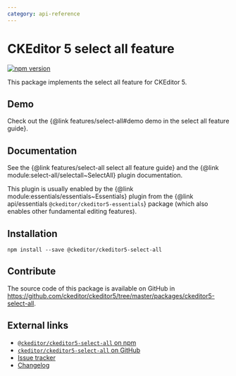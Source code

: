 ```yaml
---
category: api-reference
---
```


# CKEditor 5 select all feature

[![npm version](https://badge.fury.io/js/%40ckeditor%2Fckeditor5-select-all.svg)](https://www.npmjs.com/package/@ckeditor/ckeditor5-select-all)

This package implements the select all feature for CKEditor 5.

## Demo

Check out the {@link features/select-all#demo demo in the select all feature guide}.

## Documentation

See the {@link features/select-all select all feature guide} and the {@link module:select-all/selectall~SelectAll} plugin documentation.

This plugin is usually enabled by the {@link module:essentials/essentials~Essentials} plugin from the {@link api/essentials `@ckeditor/ckeditor5-essentials`} package (which also enables other fundamental editing features).

## Installation

```
npm install --save @ckeditor/ckeditor5-select-all
```

## Contribute

The source code of this package is available on GitHub in https://github.com/ckeditor/ckeditor5/tree/master/packages/ckeditor5-select-all.

## External links

* [`@ckeditor/ckeditor5-select-all` on npm](https://www.npmjs.com/package/@ckeditor/ckeditor5-select-all)
* [`ckeditor/ckeditor5-select-all` on GitHub](https://github.com/ckeditor/ckeditor5/tree/master/packages/ckeditor5-select-all)
* [Issue tracker](https://github.com/ckeditor/ckeditor5/issues)
* [Changelog](https://github.com/ckeditor/ckeditor5/blob/master/CHANGELOG.md)
